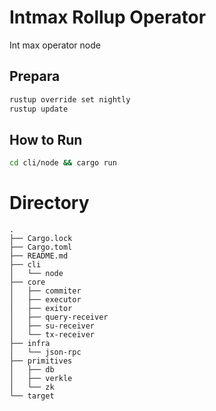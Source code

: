 # Intmax Rollup Operator

Int max operator node

## Prepara
```sh
rustup override set nightly
rustup update
```

## How to Run
```sh
cd cli/node && cargo run
```

# Directory
```
.
├── Cargo.lock
├── Cargo.toml
├── README.md
├── cli
│   └── node
├── core
│   ├── commiter
│   ├── executor
│   ├── exitor
│   ├── query-receiver
│   ├── su-receiver
│   └── tx-receiver
├── infra
│   └── json-rpc
├── primitives
│   ├── db
│   ├── verkle
│   └── zk
└── target
```
